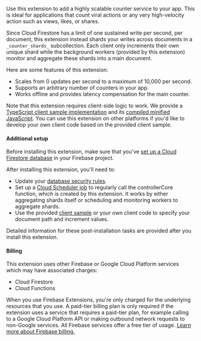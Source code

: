 Use this extension to add a highly scalable counter service to your app. This is ideal for applications that count viral actions or any very high-velocity action such as views, likes, or shares.

Since Cloud Firestore has a limit of one sustained write per second, per document, this extension instead shards your writes across documents in a `_counter_shards_` subcollection. Each client only increments their own unique shard while the background workers (provided by this extension) monitor and aggregate these shards into a main document.

Here are some features of this extension:

- Scales from 0 updates per second to a maximum of 10,000 per second.
- Supports an arbitrary number of counters in your app.
- Works offline and provides latency compensation for the main counter.

Note that this extension requires client-side logic to work. We provide a [TypeScript client sample implementation](https://github.com/firebase/extensions/blob/master/firestore-counter/clients/web/src/index.ts) and its [compiled minified JavaScript](https://github.com/firebase/extensions/blob/master/firestore-counter/clients/web/dist/sharded-counter.js). You can use this extension on other platforms if you'd like to develop your own client code based on the provided client sample.


#### Additional setup

Before installing this extension, make sure that you've [set up a Cloud Firestore database](https://firebase.google.com/docs/firestore/quickstart) in your Firebase project.

After installing this extension, you'll need to:

- Update your [database security rules](https://firebase.google.com/docs/rules).
- Set up a [Cloud Scheduler job](https://cloud.google.com/scheduler/docs/quickstart) to regularly call the controllerCore function, which is created by this extension. It works by either aggregating shards itself or scheduling and monitoring workers to aggregate shards.
- Use the provided [client sample](https://github.com/firebase/extensions/blob/master/firestore-counter/clients/web/src/index.ts) or your own client code to specify your document path and increment values.

Detailed information for these post-installation tasks are provided after you install this extension.


#### Billing

This extension uses other Firebase or Google Cloud Platform services which may have associated charges:

- Cloud Firestore
- Cloud Functions

When you use Firebase Extensions, you're only charged for the underlying resources that you use. A paid-tier billing plan is only required if the extension uses a service that requires a paid-tier plan, for example calling to a Google Cloud Platform API or making outbound network requests to non-Google services. All Firebase services offer a free tier of usage. [Learn more about Firebase billing.](https://firebase.google.com/pricing)
